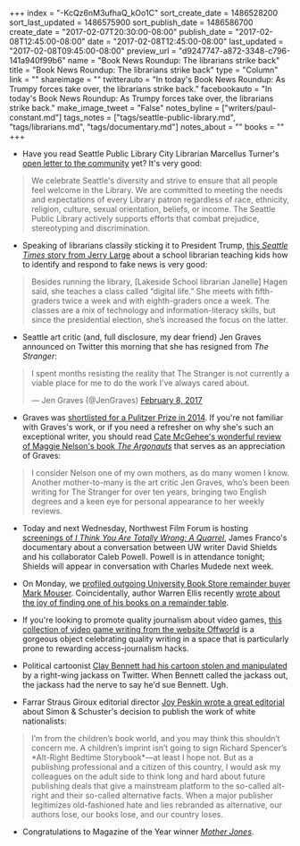 +++
index = "-KcQz6nM3ufhaQ_kOo1C"
sort_create_date = 1486528200
sort_last_updated = 1486575900
sort_publish_date = 1486586700
create_date = "2017-02-07T20:30:00-08:00"
publish_date = "2017-02-08T12:45:00-08:00"
date = "2017-02-08T12:45:00-08:00"
last_updated = "2017-02-08T09:45:00-08:00"
preview_url = "d9247747-a872-3348-c796-141a940f99b6"
name = "Book News Roundup: The librarians strike back"
title = "Book News Roundup: The librarians strike back"
type = "Column"
link = ""
shareimage = ""
twitterauto = "In today's Book News Roundup: As Trumpy forces take over, the librarians strike back."
facebookauto = "In today's Book News Roundup: As Trumpy forces take over, the librarians strike back."
make_image_tweet = "False"
notes_byline = ["writers/paul-constant.md"]
tags_notes = ["tags/seattle-public-library.md", "tags/librarians.md", "tags/documentary.md"]
notes_about = ""
books = ""
+++
* Have you read Seattle Public Library City Librarian Marcellus Turner's [open letter to the community](http://www.spl.org/about-the-library/leaders-and-organizations/city-librarian) yet? It's very good:

<blockquote>We celebrate Seattle's diversity and strive to ensure that all people feel welcome in the Library. We are committed to meeting the needs and expectations of every Library patron regardless of race, ethnicity, religion, culture, sexual orientation, beliefs, or income. The Seattle Public Library actively supports efforts that combat prejudice, stereotyping and discrimination.</blockquote>

* Speaking of librarians classily sticking it to President Trump, [this *Seattle Times* story from Jerry Large](http://www.seattletimes.com/seattle-news/librarians-take-up-arms-against-fake-news/) about a school librarian teaching kids how to identify and respond to fake news is very good:

<blockquote>Besides running the library, [Lakeside School librarian Janelle] Hagen said, she teaches a class called “digital life.” She meets with fifth-graders twice a week and with eighth-graders once a week. The classes are a mix of technology and information-literacy skills, but since the presidential election, she’s increased the focus on the latter.</blockquote>

* Seattle art critic (and, full disclosure, my dear friend) Jen Graves announced on Twitter this morning that she has resigned from *The Stranger*:

<blockquote class="twitter-tweet" data-lang="en"><p lang="en" dir="ltr">I spent months resisting the reality that The Stranger is not currently a viable place for me to do the work I&#39;ve always cared about.</p>&mdash; Jen Graves (@JenGraves) <a href="https://twitter.com/JenGraves/status/829365687046926336">February 8, 2017</a></blockquote>

* Graves was [shortlisted for a Pulitzer Prize in 2014](http://www.thestranger.com/slog/archives/2014/04/14/the-nine-pieces-that-made-jen-graves-a-pulitzer-prize-finalist). If you're not familiar with Graves's work, or if you need a refresher on why she's such an exceptional writer, you should read [Cate McGehee's wonderful review of Maggie Nelson's book *The Argonauts*](http://www.seattlereviewofbooks.com/reviews/body-of-work/) that serves as an appreciation of Graves:

<blockquote>I consider Nelson one of my own mothers, as do many women I know. Another mother-to-many is the art critic Jen Graves, who’s been been writing for The Stranger for over ten years, bringing two English degrees and a keen eye for personal appearance to her weekly reviews.</blockquote>

* Today and next Wednesday, Northwest Film Forum is hosting [screenings of *I Think You Are Totally Wrong: A Quarrel*](http://www.nwfilmforum.org/live/page/calendar/4278), James Franco's documentary about a conversation between UW writer David Shields and his collaborator Caleb Powell. Powell is in attendance tonight; Shields will appear in conversation with Charles Mudede next week.

* On Monday, we [profiled outgoing University Book Store remainder buyer Mark Mouser](http://www.seattlereviewofbooks.com/notes/2017/02/06/for-decades-mark-mouser-gave-authors-a-second-shot-at-greatness/). Coincidentally, author Warren Ellis recently [wrote about the joy of finding one of his books on a remainder table](http://morning.computer/2017/02/the-joy-of-the-unsold-book/).

* If you're looking to promote quality journalism about video games, [this collection of video game writing from the website Offworld](https://store.camposanto.com/products/the-offworld-collection) is a gorgeous object celebrating quality writing in a space that is particularly prone to rewarding access-journalism hacks.

* Political cartoonist [Clay Bennett had his cartoon stolen and manipulated](http://mikelynchcartoons.blogspot.com/2017/02/clay-bennett-to-alshyster-stop-stealing.html) by a right-wing jackass on Twitter. When Bennett called the jackass out, the jackass had the nerve to say he'd sue Bennett. Ugh.

* Farrar Straus Giroux editorial director [Joy Peskin wrote a great editorial](http://www.publishersweekly.com/pw/by-topic/columns-and-blogs/soapbox/article/72695-why-the-milo-yiannopoulos-book-deal-tarnishes-the-publishing-industry.html) about Simon & Schuster's decision to publish the work of white nationalists:

<blockquote>I’m from the children’s book world, and you may think this shouldn’t concern me. A children’s imprint isn’t going to sign Richard Spencer’s *Alt-Right Bedtime Storybook*—at least I hope not. But as a publishing professional and a citizen of this country, I would ask my colleagues on the adult side to think long and hard about future publishing deals that give a mainstream platform to the so-called alt-right and their so-called alternative facts. When a major publisher legitimizes old-fashioned hate and lies rebranded as alternative, our authors lose, our books lose, and our country loses.</blockquote>

* Congratulations to Magazine of the Year winner [*Mother Jones*](http://wwd.com/business-news/media/mother-jones-wins-magazine-of-the-year-asmes-10778870/).